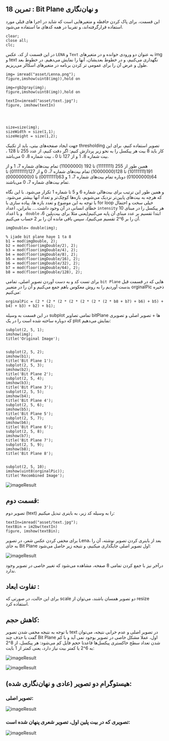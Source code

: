 ## تمرین 18 : Bit Plane و نهان‌نگاری

این قسمت، برای پاک کردن حافظه و متغیرهایی است که شاید در اجرا های قبلی مورد استفاده قرارگرفته‌اند، و تقریبا در همه کدهای ما استفاده می‌شود.

```
clear;
close all;
clc;
```
در این قسمت از کد، عکس ```LENA``` و ```Text``` به عنوان دو ورودی خوانده و در متغیرهای img و text نگهداری می‌کنیم، و در خطوط بعدیشان، آنها را نمایش می‌دهیم. 
در خطوط بعد طول و عرض آن را برای عمومی تر کردن برنامه در متغیرهای اسکالر می‌ریزیم. 
```
img= imread("asset/Lenna.png");
figure,imshow(uint8(img)),hold on

img=rgb2gray(img);
figure,imshow(uint8(img)),hold on

textIn=imread("asset/text.jpg");
figure, imshow(textIn)




size=size(img);
sizeWidth = size(1,1);
sizeHeight = size(1,2);
```
جهت ایجاد صفحه‌های بیتی، باید از تکنیک thresholding تصویر استفاده کنیم، برای این کار باید 8 بیت هر پیکسل را به نحو زیر پردازش کنیم:
اگر دقت کنیم، از عدد 255 تا 128 ، بیت شماره 8، 1 و از 127 تا 0 ، بیت شماره 8، 0 می‌باشد.

همین طور از 255 (11111111) تا 192 (11000000) تمام بیت‌های شماره 7، 1 و  از 191(10111111) تا 128(10000000) تمام بیت‌های شماره 7، 0 و از 127(01111111) تا 64(01000000) دوباره تمام بیت‌های شماره 7، 1 و 63(00111111) تا 0(00000000) تمام بیت‌های شماره 7، 0 می‌باشند.

و همین طور این ترتیب برای بیت‌هالی شماره 6 و 5 تا شماره 1 تکرار می‌شود. با این نگاه که هرچه به بیت‌های پایین‌تر نزدیک می‌شویم، بازه‌ها کوچک‌تر و تعداد آنها بیشتر می‌شود.
با توجه به این موضوع و تعدد بازه ها، پیاده سازی با for loop خیلی سخت و احتمال خطای انسانی در آن وجود داشت.... بنابراین، اعداد ```intensity``` هر پیکسل را در مبنای 10 و با اعداد ``` double``` ابتدا تقسیم بر عدد مبنای آن پایه می‌کنیم(یعنی مثلا برای بیت‌پلین 6، آن را بر 6^2 تقسیم می‌کنیم)، سپس باقی مانده آن را بر 2 حساب می‌کنیم.
```
imgDouble= double(img);

% ijade bit plane haye 1 ta 8
b1 = mod(imgDouble, 2);
b2 = mod(floor(imgDouble/2), 2);
b3 = mod(floor(imgDouble/4), 2);
b4 = mod(floor(imgDouble/8), 2);
b5 = mod(floor(imgDouble/16), 2);
b6 = mod(floor(imgDouble/32), 2);
b7 = mod(floor(imgDouble/64), 2);
b8 = mod(floor(imgDouble/128), 2);

```
برای تست کد و به دست آوردن تصویر اصلی، تمامی ```bit Plane``` هایی که در قسمت قبل بدست آوردیم را به روش معکوس باهم جمع می‌کنیم و آن را در متغییر orginalPic ذخیره می‌کنیم:
```
orginalPic = (2 * (2 * (2 * (2 * (2 * (2 * (2 * b8 + b7) + b6) + b5) + b4) + b3) + b2) + b1);
```

در این قسمت به وسیله subplot تمامی تصاویر bitPlane ها + تصویر اصلی و تصویری که دوباره ساخته شده است را در یک plot نمایش می‌دهیم:
```
subplot(2, 5, 1);
imshow(img);
title('Original Image');


subplot(2, 5, 2);
imshow(b1);
title('Bit Plane 1');
subplot(2, 5, 3);
imshow(b2);
title('Bit Plane 2');
subplot(2, 5, 4);
imshow(b3);
title('Bit Plane 3');
subplot(2, 5, 5);
imshow(b4);
title('Bit Plane 4');
subplot(2, 5, 6);
imshow(b5);
title('Bit Plane 5');
subplot(2, 5, 7);
imshow(b6);
title('Bit Plane 6');
subplot(2, 5, 8);
imshow(b7);
title('Bit Plane 7');
subplot(2, 5, 9);
imshow(b8);
title('Bit Plane 8');


subplot(2, 5, 10);
imshow(uint8(orginalPic));
title('Recombined Image');
```

![imageResult](https://github.com/semnan-university-ai/image-processing-class-002/blob/main/exercises/msg67/asset/bitPlane.jpg?raw=true)

## قسمت دوم:
تصویر دوم (text) را به وسیله کد زیر، به باینری تبدیل میکنیم:
```
textIn=imread("asset/text.jpg");
textBin = im2bw(textIn)
figure, imshow(textBin);
```
برای مخفی کردن عکس شعر، در تصویر Lena، بعد از باینری کردن تصویر نوشته، آن را به جای Bit Plane اول تصویر اصلی جایگذاری میکنیم، و نتیجه زیر حاصل می‌شود:

![imageResult](https://github.com/semnan-university-ai/image-processing-class-002/blob/main/exercises/msg67/asset/bitPlaneBinaryTextAdded.jpg?raw=true)

درآخر نیز با جمع کردن تمامی 8 صفحه، مشاهده می‌شود که تغییر خاصی در تصویر وجود ندارد.

## تفاوت ابعاد :
برای این حالت، در صورتی که scale دو تصویر همسان باشند، می‌توان از resize استفاده کرد.


## کاهش حجم:
با توجه به نتیجه مخفی شدن تصویر text در تصویر اصلی و عدم خرابی نتیجه، می‌توان گفت با حذف چند Bit Plane اول، عملا مشکل خاصی در تصویر بوجود نمی آید و با کم شدن تعداد سطح خاکستری پیکسل‌ها قاعدتا حجم فایل کم می‌شود:
هر پیکسل، از 8^2 به 6^2 یا کمتر بیت نیاز دارد، یعنی کمتر از 1 بایت:

![imageResult](https://github.com/semnan-university-ai/image-processing-class-002/blob/main/exercises/msg67/asset/delete1,2,3,4.jpg?raw=true)

![imageResult](https://github.com/semnan-university-ai/image-processing-class-002/blob/main/exercises/msg67/asset/delete1,2.jpg?raw=true)


## هیستوگرام دو تصویر (عادی و نهان‌نگاری شده):
### تصویر اصلی:
![imageResult](https://github.com/semnan-university-ai/image-processing-class-002/blob/main/exercises/msg67/asset/orginalLenaWithHist.jpg?raw=true)
### تصویری که در بیت پلین اول، تصویر شعری پنهان شده است:
![imageResult](https://github.com/semnan-university-ai/image-processing-class-002/blob/main/exercises/msg67/asset/orginalLenaWithTextHist.jpg?raw=true)



